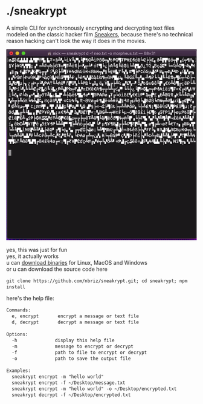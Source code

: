 # ./sneakrypt
A simple CLI for synchronously encrypting and decrypting text files modeled on the classic hacker film [Sneakers](https://www.youtube.com/watch?v=F5bAa6gFvLs), because there's no technical reason hacking can't look the way it does in the movies.

![sneakrypt](sneakrypt.gif)

yes, this was just for fun<br>
yes, it actually works<br>
u can [download binaries](https://github.com/nbriz/sneakrypt/releases/tag/1.0) for Linux, MacOS and Windows<br>
or u can download the source code here
```
git clone https://github.com/nbriz/sneakrypt.git; cd sneakrypt; npm install
```

here's the help file:
```
Commands:
  e, encrypt       encrypt a message or text file
  d, decrypt       decrypt a message or text file

Options:
  -h              display this help file
  -m              message to encrypt or decrypt
  -f              path to file to encrypt or decrypt
  -o              path to save the output file

Examples:
  sneakrypt encrypt -m "hello world"
  sneakrypt encrypt -f ~/Desktop/message.txt
  sneakrypt encrypt -m "hello world" -o ~/Desktop/encrypted.txt
  sneakrypt decrypt -f ~/Desktop/encrypted.txt
```
